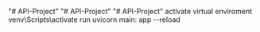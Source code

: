 "# API-Project" 
"# API-Project" 
"# API-Project" 
activate virtual enviroment 
venv\Scripts\activate
run uvicorn main: app --reload
